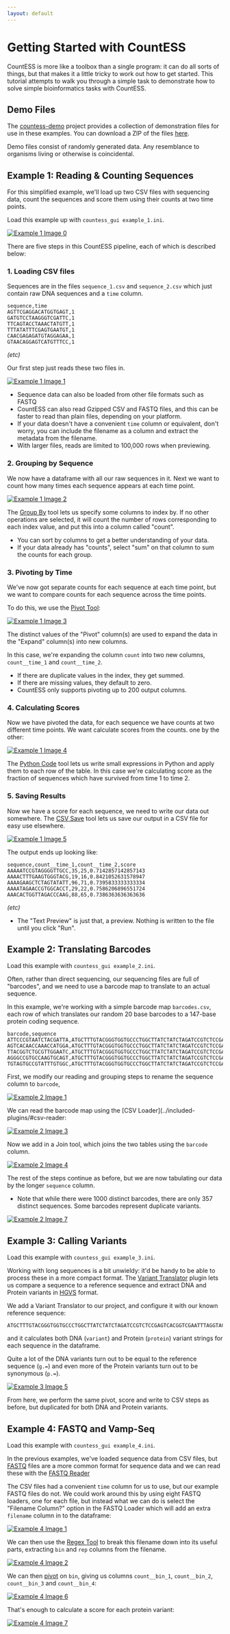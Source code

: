 ```yaml
---
layout: default
---
```


# Getting Started with CountESS

CountESS is more like a toolbox than a single program: it can do all 
sorts of things, but that makes it a little tricky to work out how
to get started.  This tutorial attempts to walk you through a simple 
task to demonstrate how to solve simple bioinformatics tasks with
CountESS.

## Demo Files

The [countess-demo](https://github.com/CountESS-Project/countess-demo/)
project provides a collection of demonstration files for use in these examples.
You can download a ZIP of the files [here](https://github.com/CountESS-Project/countess-demo/archive/refs/heads/main.zip).

Demo files consist of randomly generated data.
Any resemblance to organisms living or otherwise is coincidental.


## Example 1: Reading & Counting Sequences

For this simplified example, we'll load up two CSV files with 
sequencing data, count the sequences and score them using their 
counts at two time points.

Load this example up with `countess_gui example_1.ini`.

[![Example 1 Image 0](img/example_1_0.png)](img/example_1_0.png)

There are five steps in this CountESS pipeline, each of which
is described below:

### 1. Loading CSV files

Sequences are in the files `sequence_1.csv` and `sequence_2.csv`
which just contain raw DNA sequences and a `time` column.

```
sequence,time
AGTTCGAGGACATGGTGAGT,1
GATGTCCTAAGGGTCGATTC,1
TTCAGTACCTAAACTATGTT,1
TTTATATTTCGAGTGAATGT,1
CAACGAGAGATGTAGGAGAA,1
GTAACAGGAGTCATGTTTCC,1
```
*(etc)*

Our first step just reads these two files in.

[![Example 1 Image 1](img/example_1_1.png)](img/example_1_1.png)

* Sequence data can also be loaded from other file formats such 
  as FASTQ
* CountESS can also read Gzipped CSV and FASTQ files, and this can
  be faster to read than plain files, depending on your platform.
* If your data doesn't have a convenient `time` column or equivalent,
  don't worry, you can include the filename as a column and extract
  the metadata from the filename.
* With larger files, reads are limited to 100,000 rows when previewing.

### 2. Grouping by Sequence

We now have a dataframe with all our raw sequences in it.
Next we want to count how many times each sequence appears at each
time point.

[![Example 1 Image 2](img/example_1_2.png)](img/example_1_2.png)

The [Group By](../included-plugins/#group-by) tool lets us specify some columns to index by.
If no other operations are selected, it will count the number of 
rows corresponding to each index value, and put this into a 
column called "count".

* You can sort by columns to get a better understanding of your data.
* If your data already has "counts", select "sum" on that column to
  sum the counts for each group.

### 3. Pivoting by Time

We've now got separate counts for each sequence at each time point,
but we want to compare counts for each sequence across the time points.

To do this, we use the [Pivot Tool](../included-plugins/#pivot-tool):

[![Example 1 Image 3](img/example_1_3.png)](img/example_1_3.png)

The distinct values of the "Pivot" column(s) are used to expand the
data in the "Expand" column(s) into new columns.

In this case, we're expanding the column `count` into two new columns,
`count__time_1` and `count__time_2`.

* If there are duplicate values in the index, they get summed.
* If there are missing values, they default to zero.
* CountESS only supports pivoting up to 200 output columns.

### 4. Calculating Scores

Now we have pivoted the data, for each sequence we have counts at
two different time points.  We want calculate scores from the counts.
one by the other:

[![Example 1 Image 4](img/example_1_4.png)](img/example_1_4.png)

The [Python Code](../included-plugins/#python) tool lets us write small expressions in Python and
apply them to each row of the table.  In this case we're calculating
score as the fraction of sequences which have survived from time 1
to time 2.

### 5. Saving Results

Now we have a score for each sequence, we need to write our data
out somewhere.  The [CSV Save](../included-plugins/#csv-writer) tool lets us save our output in a 
CSV file for easy use elsewhere.  

[![Example 1 Image 5](img/example_1_5.png)](img/example_1_5.png)

The output ends up looking like:

```
sequence,count__time_1,count__time_2,score
AAAAATCCGTAGGGGTTGCC,35,25,0.7142857142857143
AAAACTTTGAAGTGGGTACG,19,16,0.8421052631578947
AAAAGAAGCTCTAGTATATT,96,71,0.7395833333333334
AAAATAGAACCGTGGCACCT,29,22,0.7586206896551724
AAACACTGGTTAGACCCAAG,88,65,0.7386363636363636
```
*(etc)*

* The "Text Preview" is just that, a preview.  Nothing is written
  to the file until you click "Run".

## Example 2: Translating Barcodes

Load this example with `countess_gui example_2.ini`.

Often, rather than direct sequencing, our sequencing files are full
of "barcodes", and we need to use a barcode map to translate to an
actual sequence.

In this example, we're working with a simple barcode map `barcodes.csv`,
each row of which translates our random 20 base barcodes to a 147-base 
protein coding sequence.

```
barcode,sequence
ATTCCCGTAATCTACGATTA,ATGCTTTGTACGGGTGGTGCCCTGGCTTATCTATCTAGATCCGTCTCCGAGTCACGGTCGAATTTAGGTACTGCACTATCCTTTGAGGCGGGAAGGGCCACAAGGGCCGACCCTTGTCGGATAAAATTTGCTAAGAGGAAGGTCTAG
AGTCACAACCAAACCATGGA,ATGCTTTGTACGGGTGGTGCCCTGGCTTATCTATCTAGATCCGTCTCCGAGTCACGGTCGAATTTAGGTACTGCACTATCCTTTGAGGCGGGAAGGGCCACAAGGGCCGACCCTTGTCGGATAAAATTTGCTAAGAGGAAGGTCTAG
TTACGGTCTGCGTTGGAATC,ATGCTTTGTACGGGTGGTGCCCTGGCTTATCTATCTAGATCCGTCTCCGAGTCACGGTCGAATTTAGGTACTGCACTATCCTTTGAGGCGGGAAGGGCCACAAGGGCCGACCCTTGTCGGATAAAATTTGCTAAGAGGAAGGTCTAG
AGGGCCGTGCCAAGTGCAGT,ATGCTTTGTACGGGTGGTGCCCTGGCTTATCTATCTAGATCCGTCTCCGAGTCACGGTCGAATTTAGGTACTGCACTATCCTTTGAGGCGGGAAGGACCACAAGGGCCGACCCTTGTCGGATAAAATTTGCTAAGAGGAAGGTCTAG
TGTAGTGCCGTATTTGTGGC,ATGCTTTGTACGGGTGGTGCCCTGGCTTATCTATCTAGATCCGTCTCCGAGTCACGGTCGAATTTAGGTACTGCACTATCCTTTGAGGCAGGAAGGGCCACAAGGGCCGACCCTTGTCGGATAAAATTTGCTAAGAGGAAGGTCTAG
```

First, we modify our reading and grouping steps to rename the sequence column to `barcode`,

[![Example 2 Image 1](img/example_2_1.png)](img/example_2_1.png)
<!--
[![Example 2 Image 2](img/example_2_2.png)](img/example_2_2.png)
-->

We can read the barcode map using the [CSV Loader](../included-plugins/#csv-reader:

[![Example 2 Image 3](img/example_2_3.png)](img/example_2_3.png)

Now we add in a Join tool, which joins the two tables using the `barcode` column.

[![Example 2 Image 4](img/example_2_4.png)](img/example_2_4.png)

The rest of the steps continue as before, but we are now tabulating our data by
the longer `sequence` column.

* Note that while there were 1000 distinct barcodes, there are only 357 distinct
  sequences.  Some barcodes represent duplicate variants.

<!--
[![Example 2 Image 5](img/example_2_5.png)](img/example_2_5.png)
[![Example 2 Image 6](img/example_2_6.png)](img/example_2_6.png)
-->
[![Example 2 Image 7](img/example_2_7.png)](img/example_2_7.png)

## Example 3: Calling Variants

Load this example with `countess_gui example_3.ini`.

Working with long sequences is a bit unwieldy: it'd be handy
to be able to process these in a more compact format.  The [Variant Translator](../included-plugins/#variant-caller)
plugin lets us compare a sequence to a reference sequence and extract
DNA and Protein variants in [HGVS](https://hgvs-nomenclature.org/stable/) format.

<!--
[![Example 3 Image 1](img/example_3_1.png)](img/example_3_1.png)
[![Example 3 Image 2](img/example_3_2.png)](img/example_3_2.png)
[![Example 3 Image 3](img/example_3_3.png)](img/example_3_3.png)
[![Example 3 Image 4](img/example_3_4.png)](img/example_3_4.png)
-->

We add a Variant Translator to our project, and configure it with
our known reference sequence:

```
ATGCTTTGTACGGGTGGTGCCCTGGCTTATCTATCTAGATCCGTCTCCGAGTCACGGTCGAATTTAGGTACTGCACTATCCTTTGAGGCGGGAAGGGCCACAAGGGCCGACCCTTGTCGGATAAAATTTGCTAAGAGGAAGGTCTAG
```
and it calculates both DNA (`variant`) and Protein (`protein`) variant strings
for each sequence in the dataframe.

Quite a lot of the DNA variants turn out to be equal to the reference sequence (`g.=`) 
and even more of the Protein variants turn out to be synonymous (`p.=`).

[![Example 3 Image 5](img/example_3_5.png)](img/example_3_5.png)

From here, we perform the same pivot, score and write to CSV steps as 
before, but duplicated for both DNA and Protein variants.

<!--
[![Example 3 Image 6](img/example_3_6.png)](img/example_3_6.png)
[![Example 3 Image 9](img/example_3_9.png)](img/example_3_9.png)
[![Example 3 Image 7](img/example_3_7.png)](img/example_3_7.png)
[![Example 3 Image 10](img/example_3_10.png)](img/example_3_10.png)
[![Example 3 Image 8](img/example_3_8.png)](img/example_3_8.png)
[![Example 3 Image 11](img/example_3_11.png)](img/example_3_11.png)
-->

## Example 4: FASTQ and Vamp-Seq

Load this example with `countess_gui example_4.ini`.

In the previous examples, we've loaded sequence data from CSV files, but 
[FASTQ](https://en.wikipedia.org/wiki/FASTQ_format) files are a more common format
for sequence data and we can read these with the [FASTQ Reader](../included-plugins/#fastq-load)

The CSV files had a convenient `time` column for us to use, but our example
FASTQ files do not.  We could work around this by using eight FASTQ loaders,
one for each file, but instead what we can do is select the "Filename Column?" option
in the FASTQ Loader which will add an extra `filename` column in to the
dataframe:

[![Example 4 Image 1](img/example_4_1.png)](img/example_4_1.png)

We can then use the [Regex Tool](../included-plugins/#regex-tool) to break this filename down into its 
useful parts, extracting `bin` and `rep` columns from the filename.

[![Example 4 Image 2](img/example_4_2.png)](img/example_4_2.png)
<!--
[![Example 4 Image 3](img/example_4_3.png)](img/example_4_3.png)
[![Example 4 Image 4](img/example_4_4.png)](img/example_4_4.png)
[![Example 4 Image 5](img/example_4_5.png)](img/example_4_5.png)
-->

We can then [pivot](../included-plugins/#pivot-tool) on `bin`, giving us columns 
`count__bin_1`, `count__bin_2`, `count__bin_3` and `count__bin_4`:

[![Example 4 Image 6](img/example_4_6.png)](img/example_4_6.png)

That's enough to calculate a score for each protein variant:

[![Example 4 Image 7](img/example_4_7.png)](img/example_4_7.png)

<!--
[![Example 4 Image 8](img/example_4_8.png)](img/example_4_8.png)
[![Example 4 Image 9](img/example_4_9.png)](img/example_4_9.png)
-->

